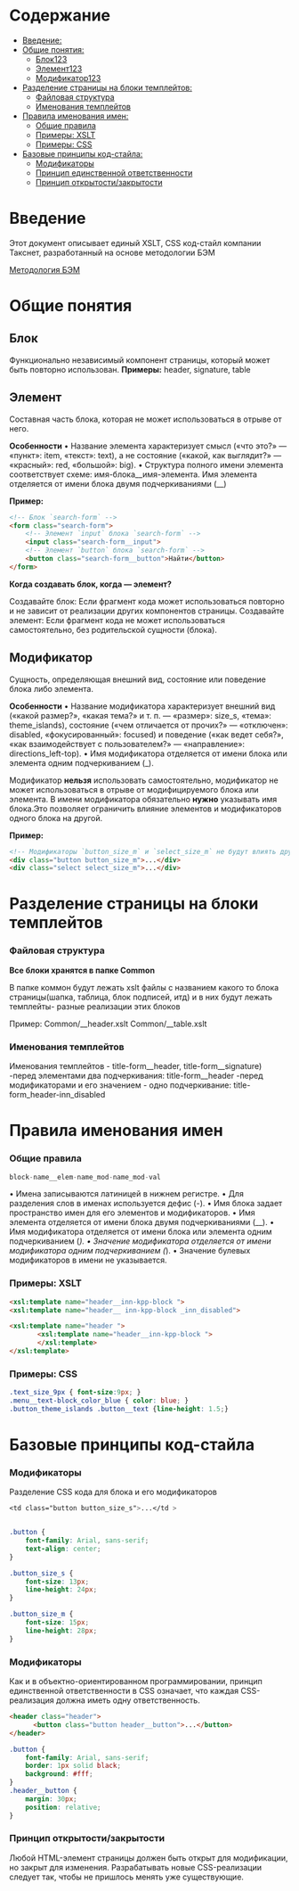 # Содержание
- [Введение:](#user-content-Введение)
- [Общие понятия:](#user-content-Общие-понятия)
    - [Блок123](#user-content-Блок)
    - [Элемент123](#user-content-Элемент)
    - [Модификатор123](#user-content-Модификатор)
- [Разделение страницы на блоки темплейтов:](#user-content-Разделение-страницы-на-блоки-темплейтов)
    - [Файловая структура](#user-content-Элементы-типов-type-members)
    - [Именования темплейтов](#user-content-Именования-темплейтов)
- [Правила именования имен:](#user-content-Правила-именования-имен)
    - [Общие правила](#user-content-Общие-правила)
    - [Примеры: XSLT](#user-content-Примеры:-XSLT)
    - [Примеры: CSS](#user-content-Примеры:-CSS)
- [Базовые принципы код-стайла:](#user-content-Базовые-принципы-код-стайла)
    - [Модификаторы](#user-content-Модификаторы)
    - [Принцип единственной ответственности](#user-content-Принцип-единственной-ответственности)
    - [Принцип открытости/закрытости](#user-content-Принцип-открытости/закрытости)
    
# Введение

Этот документ описывает единый XSLT, CSS код-стайл  компании Такснет, разработанный на основе методологии БЭМ

[Методология БЭМ](https://ru.bem.info/methodology/)

# Общие понятия
## Блок
Функционально независимый компонент страницы, который может быть повторно использован. 
**Примеры:**  header, signature, table


## Элемент

Составная часть блока, которая не может использоваться в отрыве от него.

**Особенности**
  •	Название элемента характеризует смысл («что это?» — «пункт»: item, «текст»: text), а не состояние («какой, как выглядит?» — «красный»: red, «большой»: big).
  •	Структура полного имени элемента соответствует схеме: имя-блока__имя-элемента. Имя элемента отделяется от имени блока двумя подчеркиваниями (__)

  **Пример:**

```html
<!-- Блок `search-form` -->
<form class="search-form">
    <!-- Элемент `input` блока `search-form` -->
    <input class="search-form__input">
    <!-- Элемент `button` блока `search-form` -->
    <button class="search-form__button">Найти</button>
</form>

```

**Когда создавать блок, когда — элемент?**

   Создавайте блок: Если фрагмент кода может использоваться повторно и не зависит от реализации других компонентов страницы.
   Создавайте элемент:  Если фрагмент кода не может использоваться самостоятельно, без родительской сущности (блока).


## Модификатор

Cущность, определяющая внешний вид, состояние или поведение блока либо элемента.

**Особенности**
  •	Название модификатора характеризует внешний вид («какой размер?», «какая тема?» и т. п. — «размер»: size_s, «тема»: theme_islands), состояние («чем отличается от прочих?» — «отключен»: disabled, «фокусированный»: focused) и поведение («как ведет себя?», «как взаимодействует с пользователем?» — «направление»: directions_left-top).
  •	Имя модификатора отделяется от имени блока или элемента одним подчеркиванием (_).



Модификатор **нельзя** использовать самостоятельно, модификатор не может использоваться в отрыве от модифицируемого блока или элемента. 
В имени модификатора обязательно **нужно** указывать имя блока.Это позволяет ограничить влияние элементов и модификаторов одного блока на другой.

**Пример:**

```html
<!-- Модификаторы `button_size_m` и `select_size_m` не будут влиять друг на друга. -->
<div class="button button_size_m">...</div>
<div class="select select_size_m">...</div>


```


# Разделение страницы на блоки темплейтов
### Файловая структура

**Все блоки хранятся в папке Common**

В папке коммон будут лежать xslt файлы с названием какого то блока страницы(шапка, таблица, блок подписей, итд) и в них будут лежать темплейты- разные реализации этих блоков

Пример:
Common/__header.xslt
Common/__table.xslt


### Именования темплейтов

Именования темплейтов - title-form__header, title-form__signature)
-перед элементами два подчеркивания: title-form__header
-перед модификаторами и его значением - одно подчеркивание: title-form_header-inn_disabled

# Правила именования имен
### Общие правила

```csharp
block-name__elem-name_mod-name_mod-val

```

•	Имена записываются латиницей в нижнем регистре.
•	Для разделения слов в именах используется дефис (-).
•	Имя блока задает пространство имен для его элементов и модификаторов.
•	Имя элемента отделяется от имени блока двумя подчеркиваниями (__).
•	Имя модификатора отделяется от имени блока или элемента одним подчеркиванием (_).
•	Значение модификатора отделяется от имени модификатора одним подчеркиванием (_).
•	Значение булевых модификаторов в имени не указывается.


### Примеры: XSLT

```html
<xsl:template name="header__inn-kpp-block ">
<xsl:template name="header__ inn-kpp-block _inn_disabled">

<xsl:template name="header ">
       <xsl:template name="header__inn-kpp-block ">
       </xsl:template>
</xsl:template>

```

### Примеры: CSS

```css
.text_size_9px { font-size:9px; }  
.menu__text-block_color_blue { color: blue; }  
.button_theme_islands .button__text {line-height: 1.5;}

```

# Базовые принципы код-стайла
### Модификаторы


Разделение CSS кода для блока и его модификаторов

```css
<td class="button button_size_s">...</td >


.button {
    font-family: Arial, sans-serif;
    text-align: center;
}

.button_size_s {
    font-size: 13px;
    line-height: 24px;
}

.button_size_m {
    font-size: 15px;
    line-height: 28px;
}

```


### Модификаторы

Как и в объектно-ориентированном программировании, принцип единственной ответственности в CSS означает, что каждая CSS-реализация должна иметь одну ответственность.


```html
<header class="header">
      <button class="button header__button">...</button>
</header>

```


```css
.button {
    font-family: Arial, sans-serif; 
    border: 1px solid black;
    background: #fff;
}
.header__button {
    margin: 30px;
    position: relative;
}
```

### Принцип открытости/закрытости

Любой HTML-элемент страницы должен быть открыт для модификации, но закрыт для изменения. Разрабатывать новые CSS-реализации следует так, чтобы не пришлось менять уже существующие.


